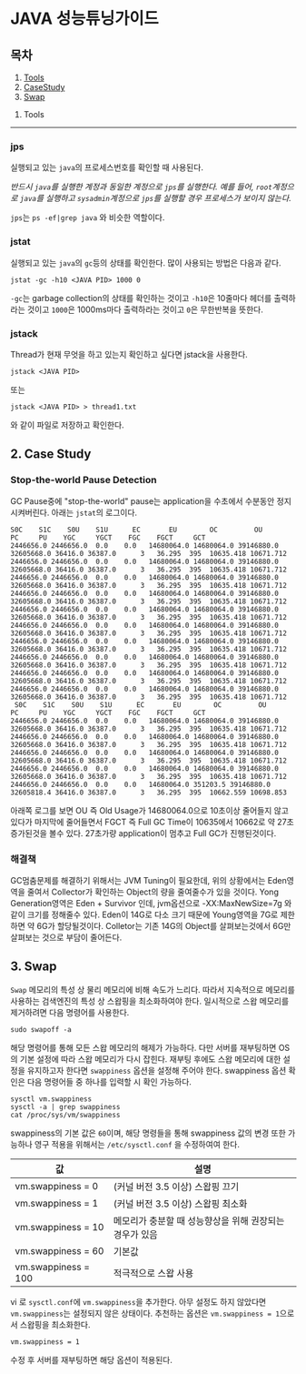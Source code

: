 # JAVA 성능튜닝가이드


목차
---

1. [Tools](#Tools)
2. [CaseStudy](#CaseStudy)
3. [Swap](#Swap)


<a name="Tools"></a>
1. Tools
---------

### jps

실행되고 있는 `java`의 프로세스번호를 확인할 때 사용된다.

*반드시 `java`를 실행한 계정과 동일한 계정으로 `jps`를 실행한다. 예를 들어, `root`계정으로 `java`를 실행하고 `sysadmin`계정으로 `jps`를 실행할 경우 프로세스가 보이지 않는다.*

`jps`는 `ps -ef|grep java` 와 비슷한 역할이다.

### jstat

실행되고 있는 `java`의 `gc`등의 상태를 확인한다.
많이 사용되는 방법은 다음과 같다.
```
jstat -gc -h10 <JAVA PID> 1000 0
```

`-gc`는 garbage collection의 상태를 확인하는 것이고
`-h10`은 10줄마다 헤더를 출력하라는 것이고
`1000`은 1000ms마다 출력하라는 것이고
`0`은 무한반복을 뜻한다.

### jstack

Thread가 현재 무엇을 하고 있는지 확인하고 싶다면 jstack을 사용한다.
```
jstack <JAVA PID>
```
또는
```
jstack <JAVA PID> > thread1.txt
```

와 같이 파일로 저장하고 확인한다.


<a name="CaseStudy"></a>
2. Case Study
----------

### Stop-the-world Pause Detection

GC Pause중에 "stop-the-world" pause는 application을 수초에서 수분동안 정지시켜버린다.
아래는 `jstat`의 로그이다.

```
S0C    S1C    S0U    S1U      EC       EU        OC         OU       PC     PU    YGC     YGCT    FGC    FGCT     GCT
2446656.0 2446656.0  0.0    0.0   14680064.0 14680064.0 39146880.0 32605668.0 36416.0 36387.0      3   36.295  395  10635.418 10671.712
2446656.0 2446656.0  0.0    0.0   14680064.0 14680064.0 39146880.0 32605668.0 36416.0 36387.0      3   36.295  395  10635.418 10671.712
2446656.0 2446656.0  0.0    0.0   14680064.0 14680064.0 39146880.0 32605668.0 36416.0 36387.0      3   36.295  395  10635.418 10671.712
2446656.0 2446656.0  0.0    0.0   14680064.0 14680064.0 39146880.0 32605668.0 36416.0 36387.0      3   36.295  395  10635.418 10671.712
2446656.0 2446656.0  0.0    0.0   14680064.0 14680064.0 39146880.0 32605668.0 36416.0 36387.0      3   36.295  395  10635.418 10671.712
2446656.0 2446656.0  0.0    0.0   14680064.0 14680064.0 39146880.0 32605668.0 36416.0 36387.0      3   36.295  395  10635.418 10671.712
2446656.0 2446656.0  0.0    0.0   14680064.0 14680064.0 39146880.0 32605668.0 36416.0 36387.0      3   36.295  395  10635.418 10671.712
2446656.0 2446656.0  0.0    0.0   14680064.0 14680064.0 39146880.0 32605668.0 36416.0 36387.0      3   36.295  395  10635.418 10671.712
2446656.0 2446656.0  0.0    0.0   14680064.0 14680064.0 39146880.0 32605668.0 36416.0 36387.0      3   36.295  395  10635.418 10671.712
2446656.0 2446656.0  0.0    0.0   14680064.0 14680064.0 39146880.0 32605668.0 36416.0 36387.0      3   36.295  395  10635.418 10671.712
 S0C    S1C    S0U    S1U      EC       EU        OC         OU       PC     PU    YGC     YGCT    FGC    FGCT     GCT
2446656.0 2446656.0  0.0    0.0   14680064.0 14680064.0 39146880.0 32605668.0 36416.0 36387.0      3   36.295  395  10635.418 10671.712
2446656.0 2446656.0  0.0    0.0   14680064.0 14680064.0 39146880.0 32605668.0 36416.0 36387.0      3   36.295  395  10635.418 10671.712
2446656.0 2446656.0  0.0    0.0   14680064.0 14680064.0 39146880.0 32605668.0 36416.0 36387.0      3   36.295  395  10635.418 10671.712
2446656.0 2446656.0  0.0    0.0   14680064.0 14680064.0 39146880.0 32605668.0 36416.0 36387.0      3   36.295  395  10635.418 10671.712
2446656.0 2446656.0  0.0    0.0   14680064.0 351203.5 39146880.0 32605818.4 36416.0 36387.0      3   36.295  395  10662.559 10698.853
```

아래쪽 로그를 보면 OU 즉 Old Usage가 14680064.0으로 10초이상 줄어들지 않고 있다가 마지막에 줄어들면서 FGCT 즉 Full GC Time이 10635에서 10662로 약 27초 증가된것을 볼수 있다.
27초가량 application이 멈추고 Full GC가 진행된것이다.

### 해결책

GC멈춤문제를 해결하기 위해서는 JVM Tuning이 필요한데, 위의 상황에서는 Eden영역을 줄여서 Collector가 확인하는 Object의 량을 줄여줄수가 있을 것이다.
Yong Generation영역은 Eden + Survivor 인데, jvm옵션으로 -XX:MaxNewSize=7g 와 같이 크기를 정해줄수 있다.
Eden이 14G로 다소 크기 때문에 Young영역을 7G로 제한하면 약 6G가 할당될것이다.
Colletor는 기존 14G의 Object를 살펴보는것에서 6G만 살펴보는 것으로 부담이 줄어든다.

<a name="Swap"></a>
3. Swap
----------
`Swap` 메모리의 특성 상 물리 메모리에 비해 속도가 느리다. 따라서 지속적으로 메모리를 사용하는 검색엔진의 특성 상 스왑핑을 최소화하여야 한다.
일시적으로 스왑 메모리를 제거하려면 다음 명령어를 사용한다.
```
sudo swapoff -a
```
해당 명령어를 통해 모든 스왑 메모리의 해제가 가능하다. 다만 서버를 재부팅하면 OS의 기본 설정에 따라 스왑 메모리가 다시 잡힌다. 재부팅 후에도 스왑 메모리에 대한 설정을 유지하고자 한다면 `swappiness` 옵션을 설정해 주어야 한다.
swappiness 옵션 확인은 다음 명령어들 중 하나를 입력할 시 확인 가능하다.
```
sysctl vm.swappiness
sysctl -a | grep swappiness
cat /proc/sys/vm/swappiness
```
swappiness의 기본 값은 `60`이며, 해당 명령들을 통해 swappiness 값의 변경 또한 가능하나 영구 적용을 위해서는 `/etc/sysctl.conf` 을 수정하여여 한다.

|값|설명|
|--------|--------|
|vm.swappiness = 0|(커널 버전 3.5 이상) 스왑핑 끄기 |
|vm.swappiness = 1|(커널 버전 3.5 이상) 스왑핑 최소화 |
|vm.swappiness = 10|메모리가 충분할 때 성능향상을 위해 권장되는 경우가 있음|
|vm.swappiness = 60|기본값|
|vm.swappiness = 100|적극적으로 스왑 사용|

vi 로 `sysctl.conf`에 `vm.swappiness`을 추가한다. 아무 설정도 하지 않았다면 `vm.swappiness`는 설정되지 않은 상태이다. 추천하는 옵션은 `vm.swappiness = 1`으로서 스왑핑을 최소화한다.
```
vm.swappiness = 1
```
수정 후 서버를 재부팅하면 해당 옵션이 적용된다.